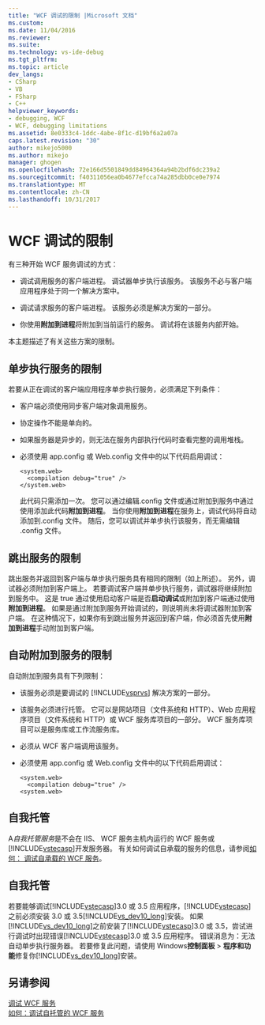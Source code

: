 ```yaml
---
title: "WCF 调试的限制 |Microsoft 文档"
ms.custom: 
ms.date: 11/04/2016
ms.reviewer: 
ms.suite: 
ms.technology: vs-ide-debug
ms.tgt_pltfrm: 
ms.topic: article
dev_langs:
- CSharp
- VB
- FSharp
- C++
helpviewer_keywords:
- debugging, WCF
- WCF, debugging limitations
ms.assetid: 8e0333c4-1ddc-4abe-8f1c-d19bf6a2a07a
caps.latest.revision: "30"
author: mikejo5000
ms.author: mikejo
manager: ghogen
ms.openlocfilehash: 72e166d5501849dd84964364a94b2bdf6dc239a2
ms.sourcegitcommit: f40311056ea0b4677efcca74a285dbb0ce0e7974
ms.translationtype: MT
ms.contentlocale: zh-CN
ms.lasthandoff: 10/31/2017
---
```

# <a name="limitations-on-wcf-debugging"></a>WCF 调试的限制
有三种开始 WCF 服务调试的方式：  
  
-   调试调用服务的客户端进程。 调试器单步执行该服务。 该服务不必与客户端应用程序处于同一个解决方案中。  
  
-   调试请求服务的客户端进程。 该服务必须是解决方案的一部分。  
  
-   你使用**附加到进程**将附加到当前运行的服务。 调试将在该服务内部开始。  
  
 本主题描述了有关这些方案的限制。  
  
## <a name="limitations-on-stepping-into-a-service"></a>单步执行服务的限制  
 若要从正在调试的客户端应用程序单步执行服务，必须满足下列条件：  
  
-   客户端必须使用同步客户端对象调用服务。  
  
-   协定操作不能是单向的。  
  
-   如果服务器是异步的，则无法在服务内部执行代码时查看完整的调用堆栈。  
  
-   必须使用 app.config 或 Web.config 文件中的以下代码启用调试：  
  
    ```  
    <system.web>  
      <compilation debug="true" />  
    </system.web>  
    ```  
  
     此代码只需添加一次。 您可以通过编辑.config 文件或通过附加到服务中通过使用添加此代码**附加到进程**。 当你使用**附加到进程**在服务上，调试代码将自动添加到.config 文件。 随后，您可以调试并单步执行该服务，而无需编辑 .config 文件。  
  
## <a name="limitations-on-stepping-out-of-a-service"></a>跳出服务的限制  
 跳出服务并返回到客户端与单步执行服务具有相同的限制（如上所述）。 另外，调试器必须附加到客户端上。 若要调试客户端并单步执行服务，调试器将继续附加到服务中。 这是 true 通过使用启动客户端是否**启动调试**或附加到客户端通过使用**附加到进程**。 如果是通过附加到服务开始调试的，则说明尚未将调试器附加到客户端。 在这种情况下，如果你有到跳出服务并返回到客户端，你必须首先使用**附加到进程**手动附加到客户端。  
  
## <a name="limitations-on-automatic-attach-to-a-service"></a>自动附加到服务的限制  
 自动附加到服务具有下列限制：  
  
-   该服务必须是要调试的 [!INCLUDE[vsprvs](../code-quality/includes/vsprvs_md.md)] 解决方案的一部分。  
  
-   该服务必须进行托管。 它可以是网站项目（文件系统和 HTTP）、Web 应用程序项目（文件系统和 HTTP）或 WCF 服务库项目的一部分。 WCF 服务库项目可以是服务库或工作流服务库。  
  
-   必须从 WCF 客户端调用该服务。  
  
-   必须使用 app.config 或 Web.config 文件中的以下代码启用调试：  
  
    ```  
    <system.web>  
      <compilation debug="true" />  
    <system.web>  
    ```  
  
## <a name="self-hosting"></a>自我托管  
 A*自我托管服务*是不会在 IIS、 WCF 服务主机内运行的 WCF 服务或[!INCLUDE[vstecasp](../code-quality/includes/vstecasp_md.md)]开发服务器。 有关如何调试自承载的服务的信息，请参阅[如何： 调试自承载的 WCF 服务](../debugger/how-to-debug-a-self-hosted-wcf-service.md)。  
  
## <a name="self-hosting"></a>自我托管  
 若要能够调试[!INCLUDE[vstecasp](../code-quality/includes/vstecasp_md.md)]3.0 或 3.5 应用程序，[!INCLUDE[vstecasp](../code-quality/includes/vstecasp_md.md)]之前必须安装 3.0 或 3.5[!INCLUDE[vs_dev10_long](../code-quality/includes/vs_dev10_long_md.md)]安装。 如果[!INCLUDE[vs_dev10_long](../code-quality/includes/vs_dev10_long_md.md)]之前安装了[!INCLUDE[vstecasp](../code-quality/includes/vstecasp_md.md)]3.0 或 3.5，尝试进行调试时出现错误[!INCLUDE[vstecasp](../code-quality/includes/vstecasp_md.md)]3.0 或 3.5 应用程序。 错误消息为：无法自动单步执行服务器。 若要修复此问题，请使用 Windows**控制面板** > **程序和功能**修复你[!INCLUDE[vs_dev10_long](../code-quality/includes/vs_dev10_long_md.md)]安装。  
  
## <a name="see-also"></a>另请参阅  
 [调试 WCF 服务](../debugger/debugging-wcf-services.md)   
 [如何：调试自托管的 WCF 服务](../debugger/how-to-debug-a-self-hosted-wcf-service.md)